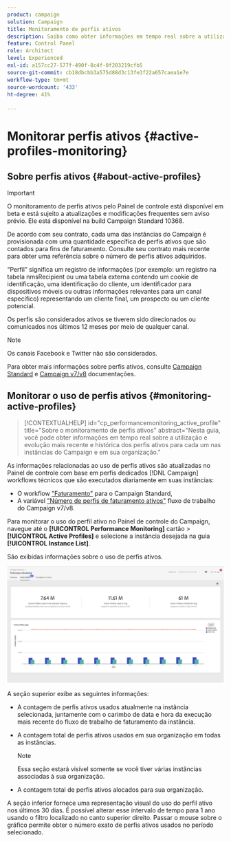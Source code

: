 ```yaml
---
product: campaign
solution: Campaign
title: Monitoramento de perfis ativos
description: Saiba como obter informações em tempo real sobre a utilização e evolução mais recente e histórica dos Perfis ativos para cada uma de suas instâncias do Campaign.
feature: Control Panel
role: Architect
level: Experienced
exl-id: a157cc27-577f-490f-8c4f-0f203219cfb5
source-git-commit: cb18dbcbb3a575d88d3c13fe3f22a657caea1e7e
workflow-type: tm+mt
source-wordcount: '433'
ht-degree: 41%

---
```


# Monitorar perfis ativos {#active-profiles-monitoring}

## Sobre perfis ativos {#about-active-profiles}

>[!IMPORTANT]
>
>O monitoramento de perfis ativos pelo Painel de controle está disponível em beta e está sujeito a atualizações e modificações frequentes sem aviso prévio. Ele está disponível na build Campaign Standard 10368.

De acordo com seu contrato, cada uma das instâncias do Campaign é provisionada com uma quantidade específica de perfis ativos que são contados para fins de faturamento. Consulte seu contrato mais recente para obter uma referência sobre o número de perfis ativos adquiridos.

“Perfil” significa um registro de informações (por exemplo: um registro na tabela nmsRecipient ou uma tabela externa contendo um cookie de identificação, uma identificação do cliente, um identificador para dispositivos móveis ou outras informações relevantes para um canal específico) representando um cliente final, um prospecto ou um cliente potencial.

Os perfis são considerados ativos se tiverem sido direcionados ou comunicados nos últimos 12 meses por meio de qualquer canal.

>[!NOTE]
>
>Os canais Facebook e Twitter não são considerados.

Para obter mais informações sobre perfis ativos, consulte [Campaign Standard](https://experienceleague.adobe.com/docs/campaign-standard/using/profiles-and-audiences/managing-profiles/active-profiles.html) e [Campaign v7/v8](https://experienceleague.adobe.com/docs/campaign-classic/using/getting-started/profile-management/about-profiles.html#active-profiles) documentações.

## Monitorar o uso de perfis ativos {#monitoring-active-profiles}

>[!CONTEXTUALHELP]
>id="cp_performancemonitoring_active_profile"
>title="Sobre o monitoramento de perfis ativos"
>abstract="Nesta guia, você pode obter informações em tempo real sobre a utilização e evolução mais recente e histórica dos perfis ativos para cada um nas instâncias do Campaign e em sua organização."

As informações relacionadas ao uso de perfis ativos são atualizadas no Painel de controle com base em perfis dedicados [!DNL Campaign] workflows técnicos que são executados diariamente em suas instâncias:
* O workflow [&quot;Faturamento&quot;](https://experienceleague.adobe.com/docs/campaign-standard/using/administrating/application-settings/technical-workflows.html?lang=pt-BR) para o Campaign Standard,
* A variável [&quot;Número de perfis de faturamento ativos&quot;](https://experienceleague.adobe.com/docs/campaign-classic/using/automating-with-workflows/advanced-management/about-technical-workflows.html?lang=pt-BR) fluxo de trabalho do Campaign v7/v8.


Para monitorar o uso do perfil ativo no Painel de controle do Campaign, navegue até o **[!UICONTROL Performance Monitoring]** cartão > **[!UICONTROL Active Profiles]** e selecione a instância desejada na guia **[!UICONTROL Instance List]**.

São exibidas informações sobre o uso de perfis ativos.

![](assets/active-profiles-graph.png)

A seção superior exibe as seguintes informações:

* A contagem de perfis ativos usados atualmente na instância selecionada, juntamente com o carimbo de data e hora da execução mais recente do fluxo de trabalho de faturamento da instância.

* A contagem total de perfis ativos usados em sua organização em todas as instâncias.

  >[!NOTE]
  >
  >Essa seção estará visível somente se você tiver várias instâncias associadas à sua organização.

* A contagem total de perfis ativos alocados para sua organização.

A seção inferior fornece uma representação visual do uso do perfil ativo nos últimos 30 dias. É possível alterar esse intervalo de tempo para 1 ano usando o filtro localizado no canto superior direito. Passar o mouse sobre o gráfico permite obter o número exato de perfis ativos usados no período selecionado.
